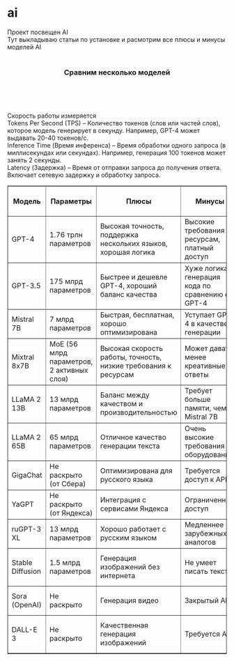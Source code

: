 # ai </br>
Проект посвещен AI </br>
Тут выкладываю статьи по установке и расмотрим все плюсы и минусы моделей AI</br></br>

<center><h3>Сравним несколько моделей </h3></center></br>
<table border="1">
    <tr>
        <th>Модель</th>
        <th>Параметры</th>
        <th>Плюсы</th>
        <th>Минусы</th>
        <th>Генерация изображений</th>
        <th>Генерация видео</th>
        <th>Написание кода</th>
        <th>Работа с документами</th>
        <th>Постановка задач</th>
        <th>Генерация аудио</th>
        <th>Метод обучения</th>
        <th>Скорость работы</th>
        <th>Требуется API</th>
        <th>Работает без интернета</th>
    </tr>
    <tr>
        <td>GPT-4</td>
        <td>1.76 трлн параметров</td>
        <td>Высокая точность, поддержка нескольких языков, хорошая логика</td>
        <td>Высокие требования к ресурсам, платный доступ</td>
        <td>Нет</td>
        <td>Нет</td>
        <td>Да</td>
        <td>Да</td>
        <td>Да</td>
        <td>Нет</td>
        <td>Трансформеры, обучение с учителем</td>
        <td>Высокая (RPS, TPS)</td>
        <td>Да</td>
        <td>Нет</td>
    </tr>
    <tr>
        <td>GPT-3.5</td>
        <td>175 млрд параметров</td>
        <td>Быстрее и дешевле GPT-4, хороший баланс качества</td>
        <td>Хуже логика и генерация кода по сравнению с GPT-4</td>
        <td>Нет</td>
        <td>Нет</td>
        <td>Да</td>
        <td>Да</td>
        <td>Да</td>
        <td>Нет</td>
        <td>Трансформеры, обучение с учителем</td>
        <td>Высокая (RPS, TPS)</td>
        <td>Да</td>
        <td>Нет</td>
    </tr>
    <tr>
        <td>Mistral 7B</td>
        <td>7 млрд параметров</td>
        <td>Быстрая, бесплатная, хорошо оптимизирована</td>
        <td>Уступает GPT-4 в качестве генерации</td>
        <td>Нет</td>
        <td>Нет</td>
        <td>Да</td>
        <td>Да</td>
        <td>Да</td>
        <td>Нет</td>
        <td>Трансформеры, обучение с учителем</td>
        <td>Средняя (TPS)</td>
        <td>Нет</td>
        <td>Да</td>
    </tr>
    <tr>
        <td>Mixtral 8x7B</td>
        <td>MoE (56 млрд параметров, 2 активных слоя)</td>
        <td>Высокая скорость работы, точность, низкие требования к ресурсам</td>
        <td>Может давать менее креативные ответы</td>
        <td>Нет</td>
        <td>Нет</td>
        <td>Да</td>
        <td>Да</td>
        <td>Да</td>
        <td>Нет</td>
        <td>MoE, обучение с учителем</td>
        <td>Высокая (RPS)</td>
        <td>Нет</td>
        <td>Да</td>
    </tr>
    <tr>
        <td>LLaMA 2 13B</td>
        <td>13 млрд параметров</td>
        <td>Баланс между качеством и производительностью</td>
        <td>Требует больше памяти, чем Mistral 7B</td>
        <td>Нет</td>
        <td>Нет</td>
        <td>Да</td>
        <td>Да</td>
        <td>Да</td>
        <td>Нет</td>
        <td>Трансформеры, обучение с учителем</td>
        <td>Средняя (TPS)</td>
        <td>Нет</td>
        <td>Да</td>
    </tr>
    <tr>
        <td>LLaMA 2 65B</td>
        <td>65 млрд параметров</td>
        <td>Отличное качество генерации текста</td>
        <td>Очень высокие требования к оборудованию</td>
        <td>Нет</td>
        <td>Нет</td>
        <td>Да</td>
        <td>Да</td>
        <td>Да</td>
        <td>Нет</td>
        <td>Трансформеры, обучение с учителем</td>
        <td>Низкая (Latency)</td>
        <td>Нет</td>
        <td>Да</td>
    </tr>
    <tr>
        <td>GigaChat</td>
        <td>Не раскрыто (от Сбера)</td>
        <td>Оптимизирована для русского языка</td>
        <td>Требуется доступ к API</td>
        <td>Нет</td>
        <td>Нет</td>
        <td>Да</td>
        <td>Да</td>
        <td>Да</td>
        <td>Нет</td>
        <td>Трансформеры, обучение с учителем</td>
        <td>Средняя (RPS)</td>
        <td>Да</td>
        <td>Нет</td>
    </tr>
    <tr>
        <td>YaGPT</td>
        <td>Не раскрыто (от Яндекса)</td>
        <td>Интеграция с сервисами Яндекса</td>
        <td>Ограниченный доступ</td>
        <td>Нет</td>
        <td>Нет</td>
        <td>Да</td>
        <td>Да</td>
        <td>Да</td>
        <td>Нет</td>
        <td>Трансформеры, обучение с учителем</td>
        <td>Высокая (RPS)</td>
        <td>Да</td>
        <td>Нет</td>
    </tr>
    <tr>
        <td>ruGPT-3 XL</td>
        <td>13 млрд параметров</td>
        <td>Хорошо работает с русским языком</td>
        <td>Медленнее зарубежных аналогов</td>
        <td>Нет</td>
        <td>Нет</td>
        <td>Да</td>
        <td>Да</td>
        <td>Да</td>
        <td>Нет</td>
        <td>Трансформеры, обучение с учителем</td>
        <td>Средняя (TPS)</td>
        <td>Нет</td>
        <td>Да</td>
    </tr>
    <tr>
        <td>Stable Diffusion</td>
        <td>1.5 млрд параметров</td>
        <td>Генерация изображений без интернета</td>
        <td>Не умеет писать текст</td>
        <td>Да</td>
        <td>Нет</td>
        <td>Нет</td>
        <td>Нет</td>
        <td>Нет</td>
        <td>Да</td>
        <td>Генеративные модели, обучение без учителя</td>
        <td>Средняя (TPS)</td>
        <td>Нет</td>
        <td>Да</td>
    </tr>
    <tr>
        <td>Sora (OpenAI)</td>
        <td>Не раскрыто</td>
        <td>Генерация видео</td>
        <td>Закрытый API</td>
        <td>Нет</td>
        <td>Да</td>
        <td>Нет</td>
        <td>Нет</td>
        <td>Да</td>
        <td>Нет</td>
        <td>Трансформеры, обучение с учителем</td>
        <td>Средняя (TPS)</td>
        <td>Да</td>
        <td>Нет</td>
    </tr>
    <tr>
        <td>DALL-E 3</td>
        <td>Не раскрыто</td>
        <td>Качественная генерация изображений</td>
        <td>Требуется API</td>
        <td>Да</td>
        <td>Нет</td>
        <td>Нет</td>
        <td>Нет</td>
        <td>Нет</td>
        <td>Нет</td>
        <td>Генеративные модели, обучение без учителя</td>



</br></br>
Скорость работы измеряется</br>
Tokens Per Second (TPS) – Количество токенов (слов или частей слов), которое модель генерирует в секунду. Например, GPT-4 может выдавать 20-40 токенов/с.</br>
Inference Time (Время инференса) – Время обработки одного запроса (в миллисекундах или секундах). Например, генерация 100 токенов может занять 2 секунды.</br>
Latency (Задержка) – Время от отправки запроса до получения ответа. Включает сетевую задержку и обработку запроса.</br>
